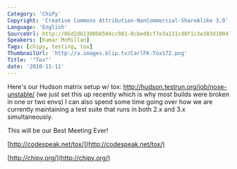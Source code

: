 ```yaml
---
Category: 'ChiPy'
Copyright: 'Creative Commons Attribution-NonCommercial-ShareAlike 3.0'
Language: 'English'
SourceUrl: http://05d2db1380b6504cc981-8cbed8cf7e3a131cd8f1c3e383d10041.r93.cf2.rackcdn.com/chipy/572_tox.flv
Speakers: [Kumar McMillan]
Tags: [chipy, testing, tox]
ThumbnailUrl: 'http://a.images.blip.tv/CarlFK-Tox172.png'
Title: '"Tox"'
date: '2010-11-11'
---
```

Here's our Hudson matrix setup w/ tox: [http://hudson.testrun.org/job/nose-
unstable/](http://hudson.testrun.org/job/nose-unstable/) (we just set this up
recently which is why most builds were broken in one or two envs) I can also
spend some time going over how we are currently maintaining a test suite that
runs in both 2.x and 3.x simultaneously.

This will be our Best Meeting Ever!

[http://codespeak.net/tox/](http://codespeak.net/tox/)

[http://chipy.org/](http://chipy.org/)

